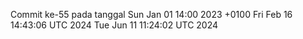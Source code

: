 Commit ke-55 pada tanggal Sun Jan 01 14:00 2023 +0100
Fri Feb 16 14:43:06 UTC 2024
Tue Jun 11 11:24:02 UTC 2024
